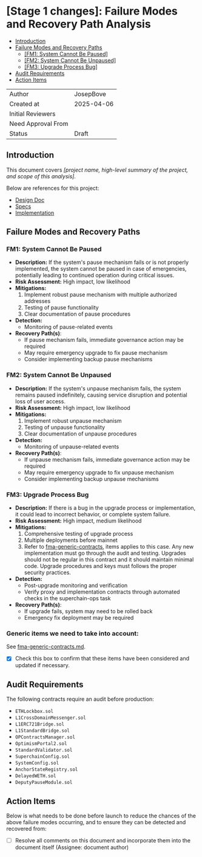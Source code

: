 # [Stage 1 changes]: Failure Modes and Recovery Path Analysis

<!-- START doctoc generated TOC please keep comment here to allow auto update -->
<!-- DON'T EDIT THIS SECTION, INSTEAD RE-RUN doctoc TO UPDATE -->

- [Introduction](#introduction)
- [Failure Modes and Recovery Paths](#failure-modes-and-recovery-paths)
  - [[FM1: System Cannot Be Paused]](#fm1-system-cannot-be-paused)
  - [[FM2: System Cannot Be Unpaused]](#fm2-system-cannot-be-unpaused)
  - [[FM3: Upgrade Process Bug]](#fm3-upgrade-process-bug)
- [Audit Requirements](#audit-requirements)
- [Action Items](#action-items)

<!-- END doctoc generated TOC please keep comment here to allow auto update -->

|                    |                                                    |
| ------------------ | -------------------------------------------------- |
| Author             | JosepBove                                          |
| Created at         | 2025-04-06                                         |
| Initial Reviewers  |                                                    |
| Need Approval From |                                                    |
| Status             |  Draft                                             |

## Introduction

This document covers _[project name, high-level summary of the project, and scope of this analysis]._

Below are references for this project:

- [Design Doc](https://github.com/ethereum-optimism/design-docs/pull/202/)
- [Specs](https://github.com/ethereum-optimism/specs/pull/625)
- [Implementation](https://github.com/ethereum-optimism/optimism/pull/15174)

## Failure Modes and Recovery Paths

### FM1: System Cannot Be Paused

- **Description:** If the system's pause mechanism fails or is not properly implemented, the system cannot be paused in case of emergencies, potentially leading to continued operation during critical issues.
- **Risk Assessment:** High impact, low likelihood
- **Mitigations:** 
  1. Implement robust pause mechanism with multiple authorized addresses
  2. Testing of pause functionality
  3. Clear documentation of pause procedures
- **Detection:** 
  - Monitoring of pause-related events
- **Recovery Path(s)**: 
  - If pause mechanism fails, immediate governance action may be required
  - May require emergency upgrade to fix pause mechanism
  - Consider implementing backup pause mechanisms

### FM2: System Cannot Be Unpaused

- **Description:** If the system's unpause mechanism fails, the system remains paused indefinitely, causing service disruption and potential loss of user access.
- **Risk Assessment:** High impact, low likelihood
- **Mitigations:**
  1. Implement robust unpause mechanism
  2. Testing of unpause functionality
  3. Clear documentation of unpause procedures
- **Detection:**
  - Monitoring of unpause-related events
- **Recovery Path(s)**:
  - If unpause mechanism fails, immediate governance action may be required
  - May require emergency upgrade to fix unpause mechanism
  - Consider implementing backup unpause mechanisms

### FM3: Upgrade Process Bug

- **Description:** If there is a bug in the upgrade process or implementation, it could lead to incorrect behavior, or complete system failure.
- **Risk Assessment:** High impact, medium likelihood
- **Mitigations:**
  1. Comprehensive testing of upgrade process
  2. Multiple deployments before mainnet
  3. Refer to [fma-generic-contracts](https://github.com/ethereum-optimism/design-docs/blob/main/security/fma-generic-contracts.md), items applies to this case. Any new implementation must go through the audit and testing. Upgrades should not be regular in this contract and it should maintain minimal code. Upgrade procedures and keys must follows the proper security practices.
- **Detection:**
  - Post-upgrade monitoring and verification
  - Verify proxy and implementation contracts through automated checks in the superchain-ops task
- **Recovery Path(s)**:
  - If upgrade fails, system may need to be rolled back
  - Emergency fix deployment may be required

### Generic items we need to take into account:

See [fma-generic-contracts.md](https://github.com/ethereum-optimism/design-docs/blob/main/security/fma-generic-contracts.md).


- [x] Check this box to confirm that these items have been considered and updated if necessary.

## Audit Requirements

The following contracts require an audit before production:

- `ETHLockbox.sol`
- `L1CrossDomainMessenger.sol`
- `L1ERC721Bridge.sol`
- `L1StandardBridge.sol`
- `OPContractsManager.sol`
- `OptimismPortal2.sol`
- `StandardValidator.sol`
- `SuperchainConfig.sol`
- `SystemConfig.sol`
- `AnchorStateRegistry.sol`
- `DelayedWETH.sol`
- `DeputyPauseModule.sol`

## Action Items

Below is what needs to be done before launch to reduce the chances of the above failure modes occurring, and to ensure they can be detected and recovered from:

- [ ] Resolve all comments on this document and incorporate them into the document itself (Assignee: document author)
